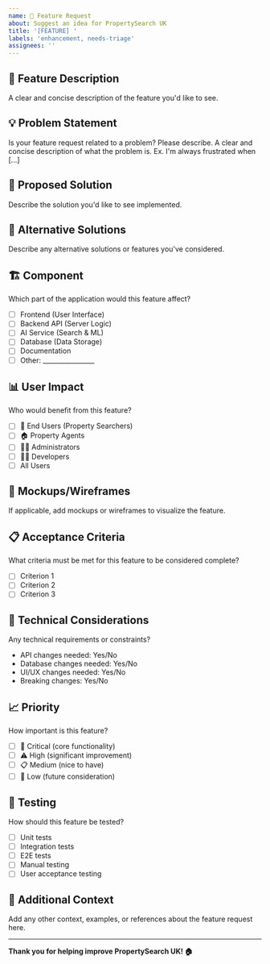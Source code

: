 ```yaml
---
name: 🚀 Feature Request
about: Suggest an idea for PropertySearch UK
title: '[FEATURE] '
labels: 'enhancement, needs-triage'
assignees: ''
---
```


## 🚀 Feature Description
A clear and concise description of the feature you'd like to see.

## 💡 Problem Statement
Is your feature request related to a problem? Please describe.
A clear and concise description of what the problem is. Ex. I'm always frustrated when [...]

## 🎯 Proposed Solution
Describe the solution you'd like to see implemented.

## 🔄 Alternative Solutions
Describe any alternative solutions or features you've considered.

## 🏗️ Component
Which part of the application would this feature affect?
- [ ] Frontend (User Interface)
- [ ] Backend API (Server Logic)
- [ ] AI Service (Search & ML)
- [ ] Database (Data Storage)
- [ ] Documentation
- [ ] Other: ________________

## 📊 User Impact
Who would benefit from this feature?
- [ ] 👥 End Users (Property Searchers)
- [ ] 🏠 Property Agents
- [ ] 👨‍💼 Administrators
- [ ] 👨‍💻 Developers
- [ ] All Users

## 🎨 Mockups/Wireframes
If applicable, add mockups or wireframes to visualize the feature.

## 📋 Acceptance Criteria
What criteria must be met for this feature to be considered complete?
- [ ] Criterion 1
- [ ] Criterion 2
- [ ] Criterion 3

## 🔧 Technical Considerations
Any technical requirements or constraints?
- API changes needed: Yes/No
- Database changes needed: Yes/No
- UI/UX changes needed: Yes/No
- Breaking changes: Yes/No

## 📈 Priority
How important is this feature?
- [ ] 🚨 Critical (core functionality)
- [ ] ⚠️ High (significant improvement)
- [ ] 📋 Medium (nice to have)
- [ ] 📝 Low (future consideration)

## 🧪 Testing
How should this feature be tested?
- [ ] Unit tests
- [ ] Integration tests
- [ ] E2E tests
- [ ] Manual testing
- [ ] User acceptance testing

## 📝 Additional Context
Add any other context, examples, or references about the feature request here.

---

**Thank you for helping improve PropertySearch UK! 🏠**